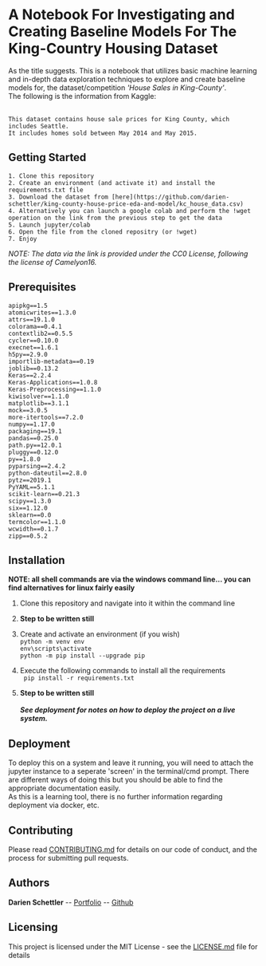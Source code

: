 # A Notebook For Investigating and Creating Baseline Models For The King-Country Housing Dataset

As the title suggests. This is a  notebook that utilizes basic machine learning and in-depth data exploration techniques to explore and create baseline models for, the dataset/competition *'House Sales in King-County'*. <br>The following is the information from Kaggle:<br><br>

```
This dataset contains house sale prices for King County, which includes Seattle. 
It includes homes sold between May 2014 and May 2015.
```

## Getting Started

```
1. Clone this repository
2. Create an environment (and activate it) and install the requirements.txt file
3. Download the dataset from [here](https://github.com/darien-schettler/king-county-house-price-eda-and-model/kc_house_data.csv)
4. Alternatively you can launch a google colab and perform the !wget operation on the link from the previous step to get the data
5. Launch jupyter/colab
6. Open the file from the cloned repositry (or !wget)
7. Enjoy
```

*NOTE: The data via the link is provided under the CC0 License, following the license of Camelyon16.*


## Prerequisites

```
apipkg==1.5
atomicwrites==1.3.0
attrs==19.1.0
colorama==0.4.1
contextlib2==0.5.5
cycler==0.10.0
execnet==1.6.1
h5py==2.9.0
importlib-metadata==0.19
joblib==0.13.2
Keras==2.2.4
Keras-Applications==1.0.8
Keras-Preprocessing==1.1.0
kiwisolver==1.1.0
matplotlib==3.1.1
mock==3.0.5
more-itertools==7.2.0
numpy==1.17.0
packaging==19.1
pandas==0.25.0
path.py==12.0.1
pluggy==0.12.0
py==1.8.0
pyparsing==2.4.2
python-dateutil==2.8.0
pytz==2019.1
PyYAML==5.1.1
scikit-learn==0.21.3
scipy==1.3.0
six==1.12.0
sklearn==0.0
termcolor==1.1.0
wcwidth==0.1.7
zipp==0.5.2
```

## Installation
**NOTE: all shell commands are via the windows command line... you can find alternatives for linux fairly easily**

1. Clone this repository and navigate into it within the command line

2. **Step to be written still**

3. Create and activate an environment (if you wish)<br>
` python -m venv env `<br>
` env\scripts\activate `<br>
` python -m pip install --upgrade pip `<br>

4. Execute the following commands to install all the requirements<br>
` pip install -r requirements.txt`<br>

5. **Step to be written still** <br><br>
***See deployment for notes on how to deploy the project on a live system.***

## Deployment

To deploy this on a system and leave it running, you will need to attach the jupyter instance to a seperate 'screen' in the terminal/cmd prompt. There are different ways of doing this but you should be able to find the appropriate documentation easily. <br>
As this is a learning tool, there is no further information regarding deployment via docker, etc.

## Contributing

Please read [CONTRIBUTING.md](CONTRIBUTING.md) for details on our code of conduct, and the process for submitting pull requests.

## Authors

**Darien Schettler** -- [Portfolio](http://darienschettler.ca/) -- [Github](https://github.com/darien-schettler)


## Licensing

This project is licensed under the MIT License - see the [LICENSE.md](LICENSE.md) file for details
